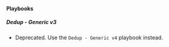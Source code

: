 
#### Playbooks

##### Dedup - Generic v3

- Deprecated. Use the `Dedup - Generic v4` playbook instead.
